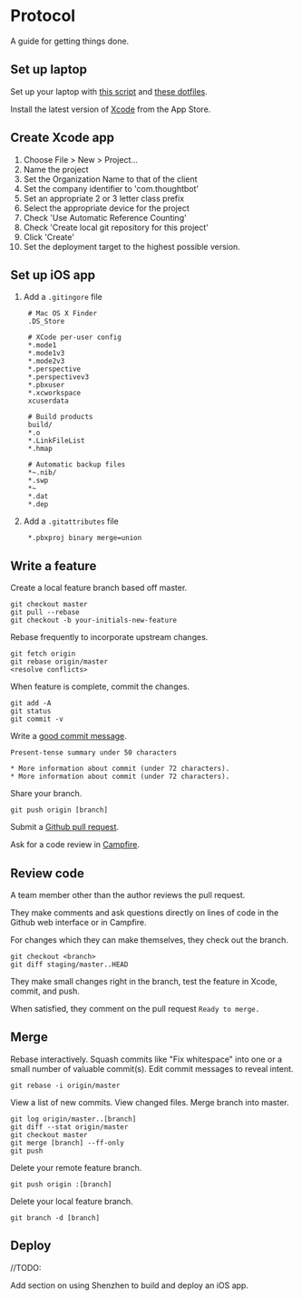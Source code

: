 Protocol
========

A guide for getting things done.

Set up laptop
-------------

Set up your laptop with [this script](/thoughtbot/laptop)
and [these dotfiles](/thoughtbot/dotfiles).

Install the latest version of [Xcode](https://itunes.apple.com/us/app/xcode/id497799835?mt=12) from the App Store.

Create Xcode app
----------------

1. Choose File > New > Project…  
2. Name the project  
3. Set the Organization Name to that of the client
4. Set the company identifier to 'com.thoughtbot'
5. Set an appropriate 2 or 3 letter class prefix
6. Select the appropriate device for the project
7. Check 'Use Automatic Reference Counting'
8. Check 'Create local git repository for this project'
9. Click 'Create'
10. Set the deployment target to the highest possible version.

Set up iOS app
----------------
1. Add a `.gitingore` file

		# Mac OS X Finder
	  	.DS_Store
	  
	  	# XCode per-user config
	 	*.mode1
	  	*.mode1v3
	  	*.mode2v3
	  	*.perspective
	  	*.perspectivev3
	 	*.pbxuser
	 	*.xcworkspace
	 	xcuserdata
	 	 
	 	# Build products
	 	build/
	 	*.o
	 	*.LinkFileList
	 	*.hmap
	 	 
	 	# Automatic backup files
	 	*~.nib/
	 	*.swp
	 	*~
	 	*.dat
	 	*.dep

2. Add a `.gitattributes` file

		*.pbxproj binary merge=union

Write a feature
---------------

Create a local feature branch based off master.

    git checkout master
    git pull --rebase
    git checkout -b your-initials-new-feature

Rebase frequently to incorporate upstream changes.

    git fetch origin
    git rebase origin/master
    <resolve conflicts>

When feature is complete, commit the changes.

    git add -A
    git status
    git commit -v

Write a [good commit message](http://goo.gl/w11us).

    Present-tense summary under 50 characters

    * More information about commit (under 72 characters).
    * More information about commit (under 72 characters).

Share your branch.

    git push origin [branch]

Submit a [Github pull request](http://goo.gl/Kmdee).

Ask for a code review in [Campfire](http://campfirenow.com).

Review code
-----------

A team member other than the author reviews the pull request.

They make comments and ask questions directly on lines of code in the Github
web interface or in Campfire.

For changes which they can make themselves, they check out the branch.

    git checkout <branch>
    git diff staging/master..HEAD

They make small changes right in the branch, test the feature in Xcode, commit, and push.

When satisfied, they comment on the pull request `Ready to merge.`

Merge
-----

Rebase interactively. Squash commits like "Fix whitespace" into one or a
small number of valuable commit(s). Edit commit messages to reveal intent.

    git rebase -i origin/master

View a list of new commits. View changed files. Merge branch into master.

    git log origin/master..[branch]
    git diff --stat origin/master
    git checkout master
    git merge [branch] --ff-only
    git push

Delete your remote feature branch.

    git push origin :[branch]

Delete your local feature branch.

    git branch -d [branch]

Deploy
------

//TODO:

Add section on using Shenzhen to build and deploy an iOS app.

